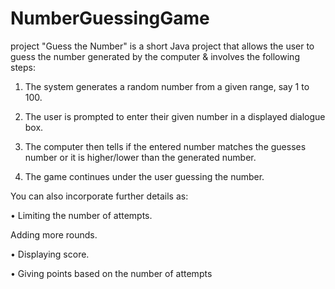 # NumberGuessingGame
project "Guess the Number" is a short Java project that allows the user to guess the number generated by the computer & involves the following steps:

1. The system generates a random number from a given range, say 1 to 100.

2. The user is prompted to enter their given number in a displayed dialogue box.

3. The computer then tells if the entered number matches the guesses number or it is higher/lower than the generated number.

4. The game continues under the user guessing the number.

You can also incorporate further details as:

• Limiting the number of attempts.

Adding more rounds.

• Displaying score.

• Giving points based on the number of attempts
